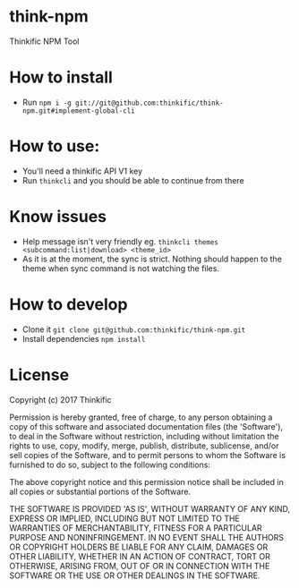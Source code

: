 # think-npm
Thinkific NPM Tool

# How to install
* Run `npm i -g git://git@github.com:thinkific/think-npm.git#implement-global-cli`

# How to use:
* You'll need a thinkific API V1 key
* Run `thinkcli` and you should be able to continue from there

# Know issues
* Help message isn't very friendly eg. `thinkcli themes <subcommand:list|download> <theme_id>`
* As it is at the moment, the sync is strict. Nothing should happen to the theme when sync command
is not watching the files.

# How to develop
* Clone it `git clone git@github.com:thinkific/think-npm.git`
* Install dependencies `npm install`

# License

Copyright (c) 2017 Thinkific

Permission is hereby granted, free of charge, to any person obtaining a copy of this software and associated documentation files (the 'Software'), to deal in the Software without restriction, including without limitation the rights to use, copy, modify, merge, publish, distribute, sublicense, and/or sell copies of the Software, and to permit persons to whom the Software is furnished to do so, subject to the following conditions:

The above copyright notice and this permission notice shall be included in all copies or substantial portions of the Software.

THE SOFTWARE IS PROVIDED 'AS IS', WITHOUT WARRANTY OF ANY KIND, EXPRESS OR IMPLIED, INCLUDING BUT NOT LIMITED TO THE WARRANTIES OF MERCHANTABILITY, FITNESS FOR A PARTICULAR PURPOSE AND NONINFRINGEMENT. IN NO EVENT SHALL THE AUTHORS OR COPYRIGHT HOLDERS BE LIABLE FOR ANY CLAIM, DAMAGES OR OTHER LIABILITY, WHETHER IN AN ACTION OF CONTRACT, TORT OR OTHERWISE, ARISING FROM, OUT OF OR IN CONNECTION WITH THE SOFTWARE OR THE USE OR OTHER DEALINGS IN THE SOFTWARE.
